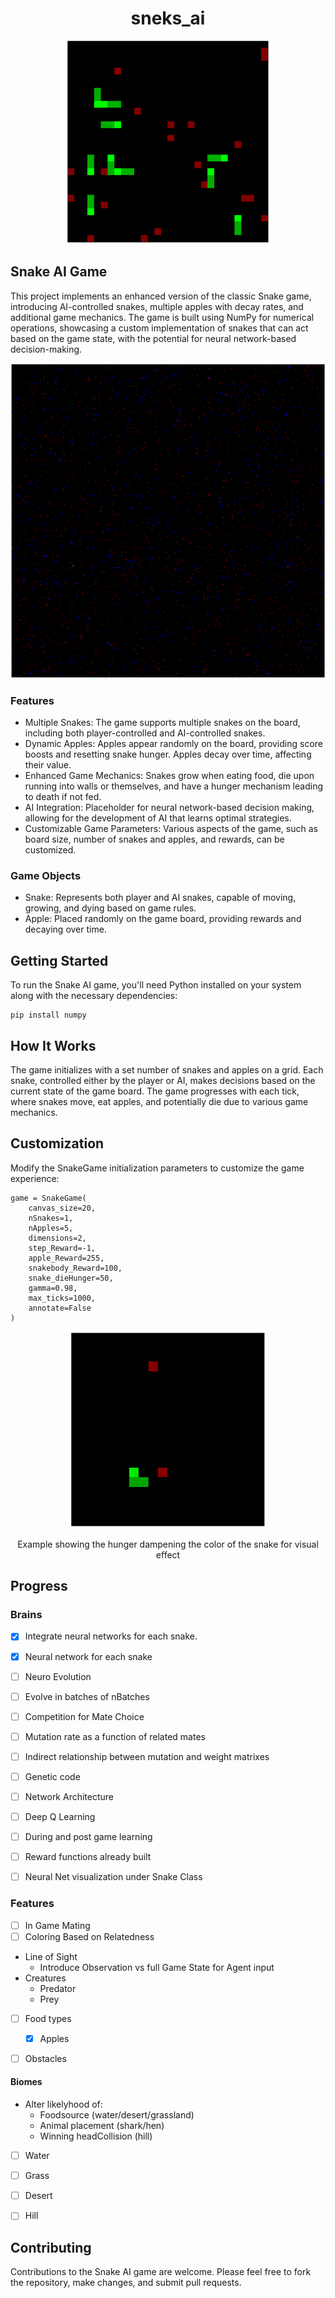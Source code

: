 <div align="center">

# sneks_ai

</div>

<div align="center">

  <img src="assets/gifs/randomsnake2.gif" alt="Gif of a game with randomly initialized simple neural networks.">

</div>

## Snake AI Game
This project implements an enhanced version of the classic Snake game, introducing AI-controlled snakes, multiple apples with decay rates, and additional game mechanics. The game is built using NumPy for numerical operations, showcasing a custom implementation of snakes that can act based on the game state, with the potential for neural network-based decision-making.

![Figure of a game initialized with a board size of 505x505, 1555 apples, and 703 snakes (The "other" snakes are blue, while the snake in question is green).](/assets/images/init_canvas505_nApples1555_nSnakes703.png)

### Features
+ Multiple Snakes: The game supports multiple snakes on the board, including both player-controlled and AI-controlled snakes.
+ Dynamic Apples: Apples appear randomly on the board, providing score boosts and resetting snake hunger. Apples decay over time, affecting their value.
+ Enhanced Game Mechanics: Snakes grow when eating food, die upon running into walls or themselves, and have a hunger mechanism leading to death if not fed.
+ AI Integration: Placeholder for neural network-based decision making, allowing for the development of AI that learns optimal strategies.
+ Customizable Game Parameters: Various aspects of the game, such as board size, number of snakes and apples, and rewards, can be customized.

### Game Objects
+ Snake: Represents both player and AI snakes, capable of moving, growing, and dying based on game rules.
+ Apple: Placed randomly on the game board, providing rewards and decaying over time.

## Getting Started
To run the Snake AI game, you'll need Python installed on your system along with the necessary dependencies:
```
pip install numpy
```

## How It Works
The game initializes with a set number of snakes and apples on a grid. Each snake, controlled either by the player or AI, makes decisions based on the current state of the game board. The game progresses with each tick, where snakes move, eat apples, and potentially die due to various game mechanics.

## Customization
Modify the SnakeGame initialization parameters to customize the game experience:
```
game = SnakeGame(
    canvas_size=20, 
    nSnakes=1, 
    nApples=5, 
    dimensions=2, 
    step_Reward=-1, 
    apple_Reward=255, 
    snakebody_Reward=100, 
    snake_dieHunger=50, 
    gamma=0.98, 
    max_ticks=1000, 
    annotate=False
)
```

<div align="center">

  <img src="assets/gifs/randomsnake.gif" alt="Gif of a game with randomly initialized simple neural networks.">

Example showing the hunger dampening the color of the snake for visual effect

</div>



## Progress

### Brains
- [x] Integrate neural networks for each snake.
- [x] Neural network for each snake 
- [ ] Neuro Evolution
- [ ] Evolve in batches of nBatches
- [ ] Competition for Mate Choice
- [ ] Mutation rate as a function of related mates
- [ ] Indirect relationship between mutation and weight matrixes
- [ ] Genetic code
- [ ] Network Architecture
- [ ] Deep Q Learning
- [ ] During and post game learning
- [ ] Reward functions already built
- [ ] Neural Net visualization under Snake Class


### Features
- [ ] In Game Mating
- [ ] Coloring Based on Relatedness
- Line of Sight
    - Introduce Observation vs full Game State for Agent input
- Creatures 
    - Predator
    - Prey
- [ ] Food types
    - [x] Apples
- [ ] Obstacles


#### Biomes
- Alter likelyhood of:
    - Foodsource (water/desert/grassland)
    - Animal placement (shark/hen)
    - Winning headCollision (hill)
- [ ] Water
- [ ] Grass
- [ ] Desert
- [ ] Hill 
    

## Contributing
Contributions to the Snake AI game are welcome. Please feel free to fork the repository, make changes, and submit pull requests.